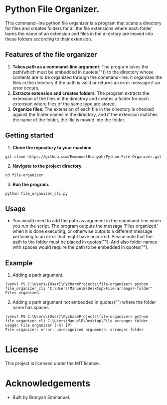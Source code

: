 # Python File Organizer.
This command-line python file organizer is a program that
scans a directory for files and creates folders for all
the file extensions where each folder bares the name 
of an extension and files in the directory are moved into
these folders according to their extension.


## Features of the file organizer
1. **Takes path as a command-line argument**: The program takes the path(which must be embedded in quotes("")) to
the directory whose contents are to be organized through the command-line. It organizes
the files in the directory if the path is valid or returns an error message if an error occurs. 
2. **Extracts extension and creates folders**: The program 
extracts the extension of the files in the directory and 
creates a folder for each extension where files of the 
same type are stored.
3. **Organize files**: The extension of each file in the 
directory is checked against the folder names in the directory,
and if the extension matches the name of the folder, the
file is moved into the folder.

## Getting started
1. **Clone the repository to your machine.**
```shell
git clone https://github.com/EmmanuelBronyah/Python-File-Organizer.git
```
2. **Navigate to the project directory.**
```shell
cd file-organizer
```
3. **Run the program.**
```shell
python file_organizer_cli.py
```

## Usage
* You would need to add the path as argument in the 
command-line when you run the script. The program
outputs the message 'Files organized.' when it is done 
executing, or otherwise outputs a different message 
pertaining to an error that might have occurred.
Please note that the path to the folder must be placed in quotes("").
And also folder names with spaces would require the path
to be embedded in quotes("").

## Example
1. Adding a path argument.
```shell
(venv) PS C:\Users\{User}\PycharmProjects\file-organizer> python file_organizer_cli "C:\Users\ManuelB\Desktop\File-arranger-folder"
Files organized.
```
2. Adding a path argument not embedded in quotes("") where the folder name has spaces.
```shell
(venv) PS C:\Users\{User}\PycharmProjects\file-organizer> python file_organizer_cli C:\Users\ManuelB\Desktop\File arranger folder
usage: File organizer [-h] [P]
File organizer: error: unrecognized arguments: arranger folder
```

# License
This project is licensed under the MIT license.

# Acknowledgements
* Built by Bronyah Emmanuel.